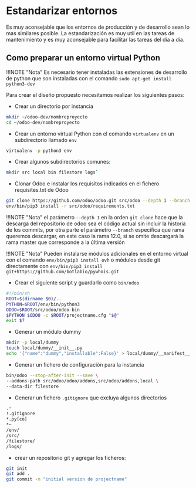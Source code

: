 # Estandarizar entornos

Es muy aconsejable que los entornos de producción y de desarrollo sean lo mas similares posible. La estandarización es muy util en las tareas de mantenimiento y es muy aconsejable para facilitar las tareas del dia a dia.

## Como preparar un entorno virtual Python

!!!NOTE "Nota"
    Es necesario tener instaladas las extensiones de desarrollo de python que son instaladas con el comando `sudo apt-get install python3-dev`

Para crear el diseño propuesto necesitamos realizar los siguientes pasos:

- Crear un directorio por instancia

```bash
mkdir ~/odoo-dev/nombreproyecto
cd ~/odoo-dev/nombreproyecto
```

- Crear un entorno virtual Python con el comando `virtualenv` en un subdirectorio llamado `env`

```bash
virtualenv -p python3 env
```

- Crear algunos subdirectorios comunes:

```bash
mkdir src local bin filestore logs`
```

- Clonar Odoo e instalar los requisitos indicados en el fichero requisites.txt de Odoo

```bash
git clone https://github.com/odoo/odoo.git src/odoo --depth 1 --branch 12.0
env/bin/pip3 install -r src/odoo/requirements.txt
```

!!!NOTE "Nota"
    el parámetro `--depth 1` en la orden `git clone` hace que la descarga del repositorio de odoo sea el código actual sin incluir la historia de los commits, por otra parte el parámetro `--branch` especifica que rama queremos descargar, en este caso la rama 12.0, si se omite descargará la rama master que corresponde a la última versión

!!!NOTE "Nota"
    Pueden instalarse módulos adicionales en el entorno virtual con el comando `env/bin/pip3 install ovh` o módulos desde git directamente con `env/bin/pip3 install git+https://github.com/botlabio/pywhois.git`

- Crear el siguiente script y guardarlo como `bin/odoo`

```bash
#!/bin/sh
ROOT=$(dirname $0)/..
PYTHON=$ROOT/env/bin/python3
ODOO=$ROOT/src/odoo/odoo-bin
$PYTHON $ODOO -c $ROOT/projectname.cfg "$@"
exit $?
```

- Generar un módulo dummy

```bash
mkdir -p local/dummy
touch local/dummy/__init__.py
echo '{"name":"dummy","installable":False}' > local/dummy/__manifest__.py
```

- Generar un fichero de configuración para la instancia

```bash
bin/odoo --stop-after-init --save \
--addons-path src/odoo/odoo/addons,src/odoo/addons,local \
--data-dir filestore
```

- Generar un fichero `.gitignore` que excluya algunos directorios

```bash
.*
!.gitignore
*.py[co]
*~
/env/
/src/
/filestore/
/logs/
```

- crear un repositorio git y agregar los ficheros:

```bash
git init
git add .
git commit -m "initial version de projectname"
```
